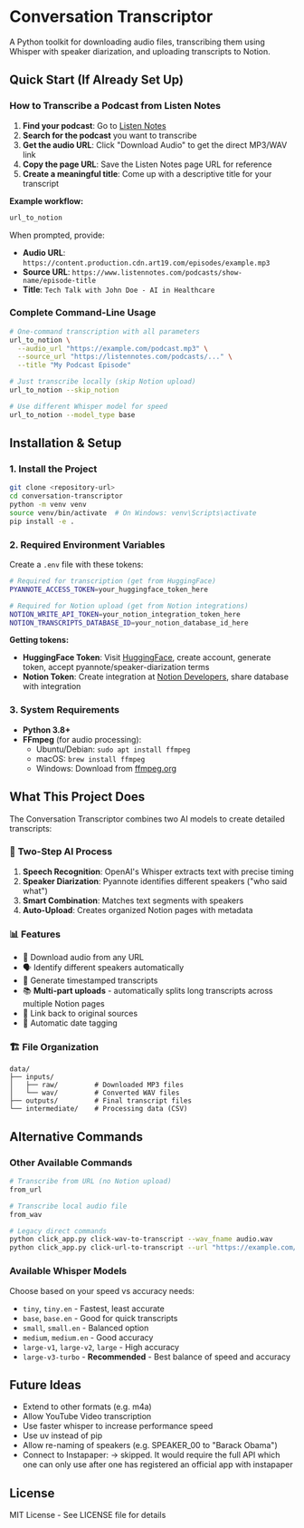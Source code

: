 # Conversation Transcriptor

A Python toolkit for downloading audio files, transcribing them using Whisper with speaker diarization, and uploading transcripts to Notion.

## Quick Start (If Already Set Up)

### How to Transcribe a Podcast from Listen Notes

1. **Find your podcast**: Go to [Listen Notes](https://www.listennotes.com)
2. **Search for the podcast** you want to transcribe
3. **Get the audio URL**: Click "Download Audio" to get the direct MP3/WAV link
4. **Copy the page URL**: Save the Listen Notes page URL for reference
5. **Create a meaningful title**: Come up with a descriptive title for your transcript

**Example workflow:**
```bash
url_to_notion
```

When prompted, provide:
- **Audio URL**: `https://content.production.cdn.art19.com/episodes/example.mp3`
- **Source URL**: `https://www.listennotes.com/podcasts/show-name/episode-title`
- **Title**: `Tech Talk with John Doe - AI in Healthcare`

### Complete Command-Line Usage

```bash
# One-command transcription with all parameters
url_to_notion \
  --audio_url "https://example.com/podcast.mp3" \
  --source_url "https://listennotes.com/podcasts/..." \
  --title "My Podcast Episode"

# Just transcribe locally (skip Notion upload)
url_to_notion --skip_notion

# Use different Whisper model for speed
url_to_notion --model_type base
```

## Installation & Setup

### 1. Install the Project

```bash
git clone <repository-url>
cd conversation-transcriptor
python -m venv venv
source venv/bin/activate  # On Windows: venv\Scripts\activate
pip install -e .
```

### 2. Required Environment Variables

Create a `.env` file with these tokens:

```bash
# Required for transcription (get from HuggingFace)
PYANNOTE_ACCESS_TOKEN=your_huggingface_token_here

# Required for Notion upload (get from Notion integrations)
NOTION_WRITE_API_TOKEN=your_notion_integration_token_here
NOTION_TRANSCRIPTS_DATABASE_ID=your_notion_database_id_here
```

**Getting tokens:**
- **HuggingFace Token**: Visit [HuggingFace](https://huggingface.co), create account, generate token, accept pyannote/speaker-diarization terms
- **Notion Token**: Create integration at [Notion Developers](https://developers.notion.com), share database with integration

### 3. System Requirements

- **Python 3.8+**
- **FFmpeg** (for audio processing):
  - Ubuntu/Debian: `sudo apt install ffmpeg`
  - macOS: `brew install ffmpeg`  
  - Windows: Download from [ffmpeg.org](https://ffmpeg.org)

## What This Project Does

The Conversation Transcriptor combines two AI models to create detailed transcripts:

### 🧠 **Two-Step AI Process**
1. **Speech Recognition**: OpenAI's Whisper extracts text with precise timing
2. **Speaker Diarization**: Pyannote identifies different speakers ("who said what")
3. **Smart Combination**: Matches text segments with speakers
4. **Auto-Upload**: Creates organized Notion pages with metadata

### 📊 **Features**
- 🎵 Download audio from any URL
- 🗣️ Identify different speakers automatically  
- 📝 Generate timestamped transcripts
- 📚 **Multi-part uploads** - automatically splits long transcripts across multiple Notion pages
- 🔗 Link back to original sources
- 📅 Automatic date tagging

### 🏗️ **File Organization**
```
data/
├── inputs/
│   ├── raw/         # Downloaded MP3 files
│   └── wav/         # Converted WAV files  
├── outputs/         # Final transcript files
└── intermediate/    # Processing data (CSV)
```

## Alternative Commands

### Other Available Commands

```bash
# Transcribe from URL (no Notion upload)
from_url

# Transcribe local audio file
from_wav

# Legacy direct commands
python click_app.py click-wav-to-transcript --wav_fname audio.wav
python click_app.py click-url-to-transcript --url "https://example.com/audio.mp3"
```

### Available Whisper Models

Choose based on your speed vs accuracy needs:
- `tiny`, `tiny.en` - Fastest, least accurate
- `base`, `base.en` - Good for quick transcripts  
- `small`, `small.en` - Balanced option
- `medium`, `medium.en` - Good accuracy
- `large-v1`, `large-v2`, `large` - High accuracy
- `large-v3-turbo` - **Recommended** - Best balance of speed and accuracy

## Future Ideas

- Extend to other formats (e.g. m4a)
- Allow YouTube Video transcription
- Use faster whisper to increase performance speed
- Use uv instead of pip
- Allow re-naming of speakers (e.g. SPEAKER_00 to "Barack Obama")
- Connect to Instapaper: -> skipped. It would require the full API which one can only use after one has registered an official app with instapaper

## License

MIT License - See LICENSE file for details